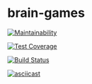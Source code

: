 # brain-games

[![Maintainability](https://api.codeclimate.com/v1/badges/a4fa75e1ce42edae243e/maintainability)](https://codeclimate.com/github/shohirev/project-lvl1-s486/maintainability)

[![Test Coverage](https://api.codeclimate.com/v1/badges/a4fa75e1ce42edae243e/test_coverage)](https://codeclimate.com/github/shohirev/project-lvl1-s486/test_coverage)

[![Build Status](https://travis-ci.com/shohirev/project-lvl1-s486.svg?branch=master)](https://travis-ci.com/shohirev/project-lvl1-s486)

[![asciicast](https://asciinema.org/a/l39FSACOjPMBU9fYK8NtZFFaj.svg)](https://asciinema.org/a/l39FSACOjPMBU9fYK8NtZFFaj)
